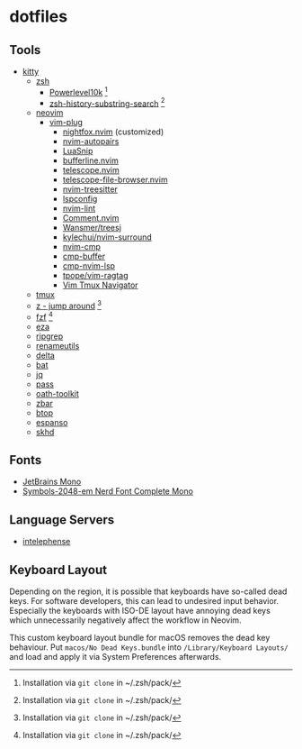 # dotfiles

## Tools

- [kitty](https://sw.kovidgoyal.net/kitty)
    - [zsh](https://www.zsh.org)
        - [Powerlevel10k](https://github.com/romkatv/powerlevel10k) [^1]
        - [zsh-history-substring-search](https://github.com/zsh-users/zsh-history-substring-search) [^1]
    - [neovim](https://www.neovim.io)
        - [vim-plug](https://github.com/junegunn/vim-plug)
            - [nightfox.nvim](https://github.com/EdenEast/nightfox.nvim) (customized)
            - [nvim-autopairs](https://github.com/windwp/nvim-autopairs)
            - [LuaSnip](https://github.com/L3MON4D3/LuaSnip)
            - [bufferline.nvim](https://github.com/akinsho/bufferline.nvim)
            - [telescope.nvim](https://github.com/nvim-telescope/telescope.nvim)
            - [telescope-file-browser.nvim](https://github.com/nvim-telescope/telescope-file-browser.nvim)
            - [nvim-treesitter](https://github.com/nvim-treesitter/nvim-treesitter)
            - [lspconfig](https://github.com/neovim/nvim-lspconfig)
            - [nvim-lint](https://github.com/mfussenegger/nvim-lint)
            - [Comment.nvim](https://github.com/numToStr/Comment.nvim)
            - [Wansmer/treesj](https://github.com/Wansmer/treesj)
            - [kylechui/nvim-surround](https://github.com/kylechui/nvim-surround)
            - [nvim-cmp](https://github.com/hrsh7th/nvim-cmp/)
            - [cmp-buffer](https://github.com/hrsh7th/cmp-buffer)
            - [cmp-nvim-lsp](https://github.com/hrsh7th/cmp-nvim-lsp)
            - [tpope/vim-ragtag](https://github.com/tpope/vim-ragtag)
            - [Vim Tmux Navigator](https://github.com/christoomey/vim-tmux-navigator)
    - [tmux](https://github.com/tmux/tmux/wiki/Installing)
    - [z - jump around](https://github.com/rupa/z) [^1]
    - [fzf](https://github.com/junegunn/fzf) [^1]
    - [eza](https://github.com/eza-community/eza/)
    - [ripgrep](https://github.com/BurntSushi/ripgrep)
    - [renameutils](https://www.nongnu.org/renameutils/)
    - [delta](https://github.com/dandavison/delta)
    - [bat](https://github.com/sharkdp/bat)
    - [jq](https://jqlang.github.io/jq/)
    - [pass](https://www.passwordstore.org)
    - [oath-toolkit](https://www.nongnu.org/oath-toolkit/)
    - [zbar](https://github.com/mchehab/zbar)
    - [btop](https://github.com/aristocratos/btop)
    - [espanso](https://github.com/espanso/espanso)
    - [skhd](https://github.com/koekeishiya/skhd)

## Fonts

- [JetBrains Mono](https://www.jetbrains.com/mono/)
- [Symbols-2048-em Nerd Font Complete Mono](https://github.com/ryanoasis/nerd-fonts)

## Language Servers

- [intelephense](https://intelephense.com)

## Keyboard Layout

Depending on the region, it is possible that keyboards have so-called dead keys. For software developers, this can lead to undesired input behavior. Especially the keyboards with ISO-DE layout have annoying dead keys which unnecessarily negatively affect the workflow in Neovim.

This custom keyboard layout bundle for macOS removes the dead key behaviour. Put `macos/No Dead Keys.bundle` into `/Library/Keyboard Layouts/` and load and apply it via System Preferences afterwards.

[^1]: Installation via `git clone` in ~/.zsh/pack/<package-name>
